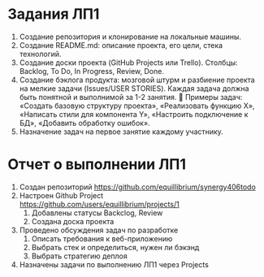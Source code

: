 # Задания ЛП1
1.	Создание репозитория и клонирование на локальные машины.
2.	Создание README.md: описание проекта, его цели, стека технологий.
3.	Создание доски проекта (GitHub Projects или Trello). Столбцы: Backlog, To Do, In Progress, Review, Done.
4.	Создание бэклога продукта: мозговой штурм и разбиение проекта на мелкие задачи (Issues/USER STORIES). Каждая задача должна быть понятной и выполнимой за 1-2 занятия.
	Примеры задач: «Создать базовую структуру проекта», «Реализовать функцию X», «Написать стили для компонента Y», «Настроить подключение к БД», «Добавить обработку ошибок».
5.	Назначение задач на первое занятие каждому участнику.

# Отчет о выполнении ЛП1
1. Создан репозиторий https://github.com/equillibrium/synergy406todo
2. Настроен Github Project https://github.com/users/equillibrium/projects/1
   1. Добавлены статусы Backclog, Review
   2. Создана доска проекта
3. Проведено обсуждения задач по разработке
   1. Описать требования к веб-приложению
   2. Выбрать стек и определиться, нужен ли бэкэнд
   3. Выбрать стратегию деплоя
4. Назначены задачи по выполнению ЛП1 через Projects